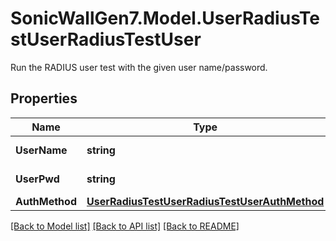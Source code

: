 # SonicWallGen7.Model.UserRadiusTestUserRadiusTestUser
Run the RADIUS user test with the given user name/password.

## Properties

Name | Type | Description | Notes
------------ | ------------- | ------------- | -------------
**UserName** | **string** | User name to test. | [optional] 
**UserPwd** | **string** | The user&#39;s password. | [optional] 
**AuthMethod** | [**UserRadiusTestUserRadiusTestUserAuthMethod**](UserRadiusTestUserRadiusTestUserAuthMethod.md) |  | [optional] 

[[Back to Model list]](../README.md#documentation-for-models) [[Back to API list]](../README.md#documentation-for-api-endpoints) [[Back to README]](../README.md)

